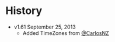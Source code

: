 # History

* v1.61 September 25, 2013
	* Added TimeZones from [@CarlosNZ](https://twitter.com/CarlosNZ/)